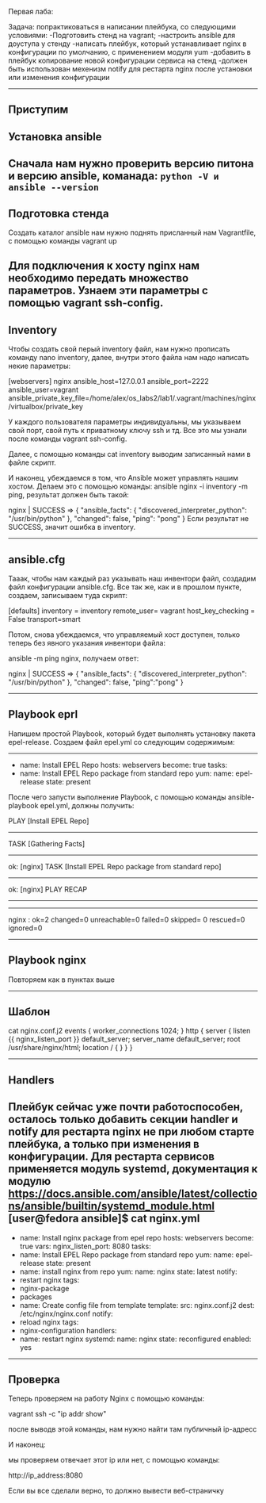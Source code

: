 Первая лаба:

Задача: попрактиковаться в написании плейбука, со следующими условиями:
-Подготовить стенд на vagrant;
-настроить ansible для доуступа у стенду
-написать плейбук, который устанавливает nginx в конфигурации по умолчанию, с применением модуля yum
-добавить в плейбук копирование новой конфигурации сервиса на стенд 
-должен быть использован мехенизм notify для рестарта nginx после установки или изменения конфигурации

---
Приступим
---
Установка ansible
---
Сначала нам нужно проверить версию питона и версию ansible, команада: `python -V и ansible --version`
---
Подготовка стенда 
---
Создать каталог ansible 
нам нужно поднять присланный нам Vagrantfile, с помощью команды vagrant up

Для подключения к хосту nginx нам необходимо передать множество параметров. Узнаем эти параметры с помощью vagrant ssh-config.
---
Inventory
---
Чтобы создать свой перый inventory файл, нам нужно прописать команду nano inventory, далее, внутри этого файла нам надо написать некие параметры:

[webservers]
nginx ansible_host=127.0.0.1 ansible_port=2222 ansible_user=vagrant ansible_private_key_file=/home/alex/os_labs2/lab1/.vagrant/machines/nginx/virtualbox/private_key

У каждого пользователя параметры индивидуальны, мы указываем свой порт, свой путь к приватному ключу ssh и тд. Все это мы узнали после команды vagrant ssh-config.


Далее, с помощью команды cat inventory выводим записанный нами в файле скрипт.

И наконец, убеждаемся в том, что Ansible может управлять нашим хостом. Делаем это с помощью команды:
ansible nginx -i inventory -m ping, результат должен быть такой:

nginx | SUCCESS => {
"ansible_facts": {
"discovered_interpreter_python": "/usr/bin/python"
},
"changed": false,
"ping": "pong"
}
 Если результат не SUCCESS, значит ошибка в inventory.

---
ansible.cfg
---

Тааак, чтобы нам каждый раз указывать наш инвентори файл, создадим файл конфигурации ansible.cfg. Все так же, как и в прошлом пункте, создаем, записываем туда скрипт:

[defaults]
inventory = inventory
remote_user= vagrant
host_key_checking = False
transport=smart

Потом, снова убеждаемся, что управляемый хост доступен, только теперь без явного указания инвентори файла:

ansible -m ping nginx, получаем ответ:


nginx | SUCCESS => {
"ansible_facts": {
"discovered_interpreter_python": "/usr/bin/python"
},
"changed": false,
"ping":"pong"
}

---
Playbook eprl
---

Напишем простой Playbook, который будет выполнять установку пакета epel-release. Создаем файл epel.yml со следующим содержимым:

---
- name: Install EPEL Repo
hosts: webservers
become: true
tasks:
- name: Install EPEL Repo package from standard repo
yum:
name: epel-release
state: present

После чего запусти выполнение Playbook, с помощью команды ansible-playbook epel.yml, должны получить:

PLAY [Install EPEL Repo]
**************************************************************
TASK [Gathering Facts]
****************************************************************
ok: [nginx]
TASK [Install EPEL Repo package from standard repo]
***********************************
ok: [nginx]
PLAY RECAP
******************************************************************
**********
nginx : ok=2
changed=0 unreachable=0 failed=0 skipped=
0 rescued=0 ignored=0

---
Playbook nginx
---
Повторяем как в пунктах выше

---
Шаблон
---

cat nginx.conf.j2
events {
worker_connections 1024;
}
http {
server {
listen {{ nginx_listen_port }} default_server;
server_name default_server;
root /usr/share/nginx/html;
location / {
}
}
}

---
Handlers
---

Плейбук сейчас уже почти работоспособен, осталось только добавить секции handler и notify
для рестарта nginx не при любом старте плейбука, а только при изменения в конфигурации.
Для рестарта сервисов применяется модуль systemd, документация к модулю
https://docs.ansible.com/ansible/latest/collections/ansible/builtin/systemd_module.html
[user@fedora ansible]$ cat nginx.yml
---
- name: Install nginx package from epel repo
hosts: webservers
become: true
vars:
nginx_listen_port: 8080
tasks:
- name: Install EPEL Repo package from standard repo
yum:
name: epel-release
state: present
- name: install nginx from repo
yum:
name: nginx
state: latest
notify:
- restart nginx
tags:
- nginx-package
- packages
- name: Create config file from template
template:
src: nginx.conf.j2
dest: /etc/nginx/nginx.conf
notify:
- reload nginx
tags:
- nginx-configuration
handlers:
- name: restart nginx
systemd:
name: nginx
state: reconfigured
enabled: yes

---
Проверка 
---

Теперь проверяем на работу Nginx c помощью команды:

vagrant ssh -c "ip addr show"

после выводв этой команды, нам нужно найти там публичный ip-адресс

И наконец:

мы проверяем отвечает этот ip или нет, с помощью команды:

http://ip_address:8080

Если вы все сделали верно, то должно вывести веб-страничку



